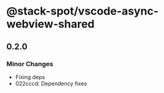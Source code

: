 # @stack-spot/vscode-async-webview-shared

## 0.2.0

### Minor Changes

- Fixing deps
- 022cccd: Dependency fixes
